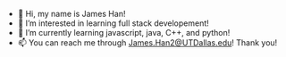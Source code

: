 - 👋 Hi, my name is James Han!
- 👀 I’m interested in learning full stack developement!
- 🌱 I’m currently learning javascript, java, C++, and python!
- 📫 You can reach me through James.Han2@UTDallas.edu!
Thank you!

<!---
jameshan2002/jameshan2002 is a ✨ special ✨ repository because its `README.md` (this file) appears on your GitHub profile.
You can click the Preview link to take a look at your changes.
--->

